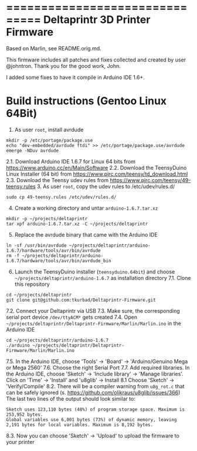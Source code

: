 ===============================
Deltaprintr 3D Printer Firmware
===============================

Based on Marlin, see README.orig.md.

This firmware includes all patches and fixes collected and created by user @johntron.
Thank you for the good work, John.

I added some fixes to have it compile in Arduino IDE 1.6+.

Build instructions (Gentoo Linux 64Bit)
=======================================

1. As user `root`, install avrdude
```
mkdir -p /etc/portage/package.use
echo "dev-embedded/avrdude ftdi" >> /etc/portage/package.use/avrdude
emerge -NDuv avrdude
```
2.1. Download Arduino IDE 1.6.7 for Linux 64 bits from https://www.arduino.cc/en/Main/Software
2.2. Download the TeensyDuino Linux Installer (64 bit) from https://www.pjrc.com/teensy/td_download.html
2.3. Download the Teensy udev rules from https://www.pjrc.com/teensy/49-teensy.rules
3. As user `root`, copy the udev rules to /etc/udev/rules.d/
```
sudo cp 49-teensy.rules /etc/udev/rules.d/
```
4. Create a working directory and untar `arduino-1.6.7.tar.xz`
```
mkdir -p ~/projects/deltaprintr
tar xpf arduino-1.6.7.tar.xz -C ~/projects/deltaprintr
```
5. Replace the avrdude binary that came with the Arduino IDE
```
ln -sf /usr/bin/avrdude ~/projects/deltaprintr/arduino-1.6.7/hardware/tools/avr/bin/avrdude
rm -f ~/projects/deltaprintr/arduino-1.6.7/hardware/tools/avr/bin/avrdude_bin
```
6. Launch the TeensyDuino installer (`teensyduino.64bit`) and choose `~/projects/deltaprintr/arduino-1.6.7` as installation directory
7.1. Clone this repository
```
cd ~/projects/deltaprintr
git clone git@github.com:tkurbad/Deltaprintr-Firmware.git
```
7.2. Connect your Deltaprintr via USB
7.3. Make sure, the corresponding serial port device `/dev/ttyACM*` gets created
7.4. Open `~/projects/deltaprintr/Deltaprintr-Firmware/Marlin/Marlin.ino` in the Arduino IDE
```
cd ~/projects/deltaprintr/arduino-1.6.7
./arduino ~/projects/deltaprintr/Deltaprintr-Firmware/Marlin/Marlin.ino
```
7.5. In the Arduino IDE, choose 'Tools' -> 'Board' -> 'Arduino/Genuino Mega or Mega 2560'
7.6. Choose the right Serial Port
7.7. Add required libraries. In the Arduino IDE, choose 'Sketch' -> 'Include library' -> 'Manage libraries'.
Click on 'Time' -> 'Install' and 'u8glib' -> Install
8.1 Choose 'Sketch' -> 'Verify/Compile'
8.2. There will be a compiler warning from `u8g_rot.c` that can be safely ignored (s. https://github.com/olikraus/u8glib/issues/366)
The last two lines of the output should look similar to:
```
Sketch uses 123,110 bytes (48%) of program storage space. Maximum is 253,952 bytes.
Global variables use 6,001 bytes (73%) of dynamic memory, leaving 2,191 bytes for local variables. Maximum is 8,192 bytes.
```
8.3. Now you can choose 'Sketch' -> 'Upload' to upload the firmware to your printer
